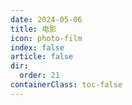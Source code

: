 ```yaml
---
date: 2024-05-06
title: 电影
icon: photo-film
index: false
article: false
dir:
  order: 21
containerClass: toc-false
---
```


<Catalog />
